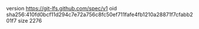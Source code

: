 version https://git-lfs.github.com/spec/v1
oid sha256:410fd0bcf11d294c7e72a756c8fc50ef711fafe4fb1210a28871f7cfabb201f7
size 2276
